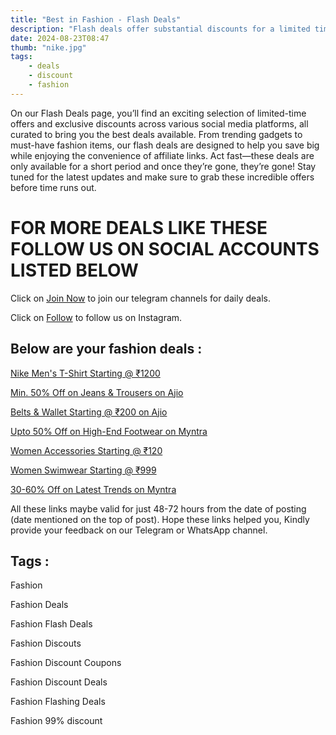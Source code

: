 ```yaml
---
title: "Best in Fashion - Flash Deals"
description: "Flash deals offer substantial discounts for a limited time, urging quick decisions to secure the ultimate savings."
date: 2024-08-23T08:47
thumb: "nike.jpg"
tags: 
    - deals
    - discount
    - fashion
---
```


On our Flash Deals page, you’ll find an exciting selection of limited-time offers and exclusive discounts across various social media platforms, all curated to bring you the best deals available. From trending gadgets to must-have fashion items, our flash deals are designed to help you save big while enjoying the convenience of affiliate links. Act fast—these deals are only available for a short period and once they’re gone, they’re gone! Stay tuned for the latest updates and make sure to grab these incredible offers before time runs out.

# FOR MORE DEALS LIKE THESE FOLLOW US ON SOCIAL ACCOUNTS LISTED BELOW

Click on [Join Now](https://telegram.me/thecheapstore1 "Join Now Link") to join our telegram channels for daily deals.

Click on [Follow](https://www.instagram.com/tcs.offers/ "Follow Link") to follow us on Instagram.

## Below are your fashion deals :

[Nike Men's T-Shirt Starting @ ₹1200](https://bitli.in/Ks3XMZP)

[Min. 50% Off on Jeans & Trousers on Ajio](https://ajiio.in/U01567v)

[Belts & Wallet Starting @ ₹200 on Ajio](https://ajiio.in/7P1nMcD)

[Upto 50% Off on High-End Footwear on Myntra](https://myntr.it/6kbfhgM)

[Women Accessories Starting @ ₹120](https://bitli.in/GaeORZ0)

[Women Swimwear Starting @ ₹999](https://bitli.in/CipxyyH)

[30-60% Off on Latest Trends on Myntra](https://myntr.it/n38Uz12)

All these links maybe valid for just 48-72 hours from the date of posting (date mentioned on the top of post). Hope these links helped you, Kindly provide your feedback on our Telegram or WhatsApp channel.

## Tags :

Fashion

Fashion Deals

Fashion Flash Deals

Fashion Discouts

Fashion Discount Coupons

Fashion Discount Deals

Fashion Flashing Deals

Fashion 99% discount